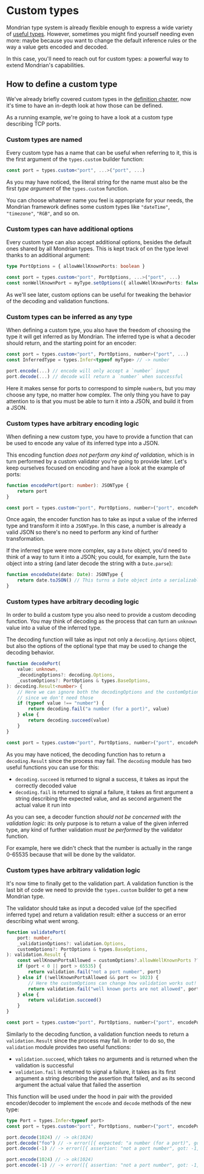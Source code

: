 # Custom types

Mondrian type system is already flexible enough to express a wide variety of
[useful types](./01-definition.md). However, sometimes you might find yourself
needing even more: maybe because you want to change the default inference rules
or the way a value gets encoded and decoded.

In this case, you'll need to reach out for custom types: a powerful way to
extend Mondrian's capabilities.

## How to define a custom type

We've already briefly covered custom types in the
[definition chapter](./01-definition.md), now it's time to have an in-depth
look at how those can be defined.

As a running example, we're going to have a look at a custom type describing
TCP ports.

### Custom types are named

Every custom type has a name that can be useful when referring to it, this is
the first argument of the `types.custom` builder function:

```ts showLineNumbers
const port = types.custom<"port", ...>("port", ...)
```

As you may have noticed, the literal string for the name must also be the first
_type argument_ of the `types.custom` function.

You can choose whatever name you feel is appropriate for your needs, the
Mondrian framework defines some custom types like `"dateTime"`, `"timezone"`,
`"RGB"`, and so on.

### Custom types can have additional options

Every custom type can also accept additional options, besides the default ones
shared by all Mondrian types. This is kept track of on the type level thanks to
an additional argument:

```ts showLineNumbers
type PortOptions = { allowWellKnownPorts: boolean }

const port = types.custom<"port", PortOptions, ...>("port", ...)
const nonWellKnownPort = myType.setOptions({ allowWellKnownPorts: false })
```

As we'll see later, custom options can be useful for tweaking the behavior of
the decoding and validation functions.

### Custom types can be inferred as any type

When defining a custom type, you also have the freedom of choosing the type it
will get inferred as by Mondrian.
The inferred type is what a decoder should return, and the starting point for an
encoder:

```ts showLineNumbers
const port = types.custom<"port", PortOptions, number>("port", ...)
const InferredType = types.Infer<typeof myType> // -> number

port.encode(...) // encode will only accept a `number` input
port.decode(...) // decode will return a `number` when successful
```

Here it makes sense for ports to correspond to simple `number`s, but you may
choose any type, no matter how complex. The only thing you have to pay attention
to is that you must be able to turn it into a JSON, and build it from a JSON.

### Custom types have arbitrary encoding logic

When defining a new custom type, you have to provide a function that can be used
to encode any value of its inferred type into a JSON.

This encoding function _does not perform any kind of validation_, which is in
turn performed by a custom validator you're going to provide later. Let's keep
ourselves focused on encoding and have a look at the example of ports:

```ts showLineNumbers
function encodePort(port: number): JSONType {
    return port
}

const port = types.custom<"port", PortOptions, number>("port", encodePort, ...)
```

Once again, the encoder function has to take as input a value of the inferred
type and transform it into a `JSONType`. In this case, a number is already a
valid JSON so there's no need to perform any kind of further transformation.

If the inferred type were more complex, say a `Date` object, you'd need to think
of a way to turn it into a JSON; you could, for example, turn the `Date` object
into a string (and later decode the string with a `Date.parse`):

```ts showLineNumbers
function encodeDate(date: Date): JSONType {
    return date.toJSON() // This turns a Date object into a serializable string
}
```

### Custom types have arbitrary decoding logic

In order to build a custom type you also need to provide a custom decoding
function. You may think of decoding as the process that can turn an `unknown`
value into a value of the inferred type.

The decoding function will take as input not only a `decoding.Options` object,
but also the options of the optional type that may be used to change the
decoding behavior.

```ts showLineNumbers
function decodePort(
    value: unknown,
    _decodingOptions?: decoding.Options,
    _customOptions?: PortOptions & types.BaseOptions,
): decoding.Result<number> {
    // Here we can ignore both the decodingOptions and the customOptions
    // since we don't need those
    if (typeof value !== "number") {
        return decoding.fail("a number (for a port)", value)
    } else {
        return decoding.succeed(value)
    }
}

const port = types.custom<"port", PortOptions, number>("port", encodePort, decodePort, ...)
```

As you may have noticed, the decoding function has to return a
`decoding.Result` since the process may fail. The `decoding` module has two
useful functions you can use for this:

- `decoding.succeed` is returned to signal a success, it takes as input the
  correctly decoded value
- `decoding.fail` is returned to signal a failure, it takes as first argument a
  string describing the expected value, and as second argument the actual value
  it run into

As you can see, a decoder function _should not be concerned with the validation_
_logic_: its only purpose is to return a value of the given inferred type, any
kind of further validation _must be performed_ by the validator function.

For example, here we didn't check that the number is actually in the range
0-65535 because that will be done by the validator.

### Custom types have arbitrary validation logic

It's now time to finally get to the validation part. A validation function is
the last bit of code we need to provide the `types.custom` builder to get a new
Mondrian type.

The validator should take as input a decoded value (of the specified inferred
type) and return a validation result: either a success or an error describing
what went wrong.

```ts showLineNumbers
function validatePort(
    port: number,
    _validationOptions?: validation.Options,
    customOptions?: PortOptions & types.BaseOptions,
): validation.Result {
    const wellKnownPortsAllowed = customOptions?.allowWellKnownPorts ?? true
    if (port < 0 || port > 65535) {
        return validation.fail("not a port number", port)
    } else if (!wellKnownPortsAllowed && port <= 1023) {
        // Here the customOptions can change how validation works out!
        return validation.fail("well known ports are not allowed", port)
    } else {
        return validation.succeed()
    }
}

const port = types.custom<"port", PortOptions, number>("port", encodePort, decodePort, validatePort)
```

Similarly to the decoding function, a validation function needs to return a
`validation.Result` since the process may fail. In order to do so, the
`validation` module provides two useful functions:

- `validation.succeed`, which takes no arguments and is returned when the
  validation is successful
- `validation.fail` is returned to signal a failure, it takes as its first
  argument a string describing the assertion that failed, and as its second
  argument the actual value that failed the assertion

This function will be used under the hood in pair with the provided
encoder/decoder to implement the `encode` and `decode` methods of the new type:


```ts showLineNumbers
type Port = types.Infer<typeof port>
const port = types.custom<"port", PortOptions, number>("port", encodePort, decodePort, validatePort)

port.decode(1024) // -> ok(1024)
port.decode("foo") // -> error([{ expected: "a number (for a port)", got: "foo", path: "$" }]) 
port.decode(-1) // -> error([{ assertion: "not a port number", got: -1, path: "$" }]) 

port.encode(1024) // -> ok(1024)
port.encode(-1) // -> error([{ assertion: "not a port number", got: -1, path: "$" }]) 
```
